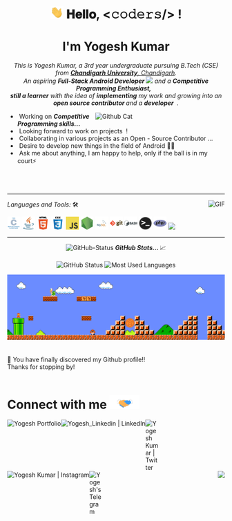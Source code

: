 <h1 align="center"><img src="https://raw.githubusercontent.com/Shreyans13/Yogeshk4124/master/Assets/Hi.gif" width="30px">   𝐇𝐞𝐥𝐥𝐨, <𝚌𝚘𝚍𝚎𝚛𝚜/> ! 
<br>
<h1 align="center">I'm Yogesh Kumar 
</h1>

<p align="center">
  <em>
    This is Yogesh Kumar, a 3rd year undergraduate pursuing B.Tech (CSE) from <a href="https://www.cuchd.in"> <b>Chandigarh University</b>, Chandigarh</a>. <br>
    An aspiring <b>Full-Stack Android Developer  </b> <img src="https://media.giphy.com/media/7TcdtHOCxo3meUvPgj/giphy.gif" width="30px">   and a <b>Competitive Programming Enthusiast, </b>&nbsp;&nbsp <br><b>still a learner</b>
    with the idea of <b>implementing</b> my work and growing into an <b>open source contributor </b> and a
    <b>developer</b> &nbsp.
  </em>
</p>

<img align="right" width=300px alt="Github Cat" src="https://www.damiestechnologies.com/img/programmer.gif" />


- &nbsp;Working on **_Competitive Programming skills..._**
- &nbsp;Looking forward to work on projects &nbsp;!
- &nbsp;Collaborating in various projects as an Open - Source Contributor ...
- &nbsp;Desire to develop new things in the field of Android 👨‍💻
- &nbsp;Ask me about anything, I am happy to help, only if the ball is in my court⚡️

<br><br>

<hr>

_Languages and Tools:_ 🛠  <img align="right" alt="GIF" height="60px" src="https://media.giphy.com/media/du3J3cXyzhj75IOgvA/giphy.gif" />

<code><img height="30" src="https://raw.githubusercontent.com/github/explore/80688e429a7d4ef2fca1e82350fe8e3517d3494d/topics/c/c.png"></code>
<code><img height="30" src="https://raw.githubusercontent.com/github/explore/80688e429a7d4ef2fca1e82350fe8e3517d3494d/topics/java/java.png"></code>
<code><img height="30" src="https://raw.githubusercontent.com/github/explore/80688e429a7d4ef2fca1e82350fe8e3517d3494d/topics/html/html.png"></code>
<code><img height="30" src="https://raw.githubusercontent.com/github/explore/5c058a388828bb5fde0bcafd4bc867b5bb3f26f3/topics/css/css.png"></code>
<code><img height="30" src="https://raw.githubusercontent.com/github/explore/80688e429a7d4ef2fca1e82350fe8e3517d3494d/topics/javascript/javascript.png"></code>
<code><img height="30" src="https://raw.githubusercontent.com/github/explore/80688e429a7d4ef2fca1e82350fe8e3517d3494d/topics/nodejs/nodejs.png"></code>
<code><img height="30" src="https://raw.githubusercontent.com/github/explore/80688e429a7d4ef2fca1e82350fe8e3517d3494d/topics/mysql/mysql.png"></code>
<code><img height="30" src="https://raw.githubusercontent.com/github/explore/80688e429a7d4ef2fca1e82350fe8e3517d3494d/topics/git/git.png"></code>
<code><img height="30" src="https://raw.githubusercontent.com/github/explore/80688e429a7d4ef2fca1e82350fe8e3517d3494d/topics/bash/bash.png"></code>
<code><img height="30" src="https://raw.githubusercontent.com/github/explore/80688e429a7d4ef2fca1e82350fe8e3517d3494d/topics/terminal/terminal.png"></code>
<code><img height="30" src="https://raw.githubusercontent.com/github/explore/80688e429a7d4ef2fca1e82350fe8e3517d3494d/topics/php/php.png"></code>
<code><img src="https://img.icons8.com/color/48/000000/c-plus-plus-logo.png"/></code>
<hr>

<p align="center">
<img src="https://media.giphy.com/media/VgCDAzcKvsR6OM0uWg/giphy.gif" width="30px" alt="GitHub-Status"/>&nbsp;<i><b>GitHub Stats... </b></i>📈<br><br>
<img src="https://github-readme-stats.vercel.app/api?username=Yogeshk4124&count_private=true&show_icons=true&theme=radical" alt="GitHub Status"/>
<img src = "https://github-readme-stats.vercel.app/api/top-langs/?username=Yogeshk4124&show_icons=true&layout=compact&theme=radical" alt="Most Used Languages">
</p>
<!--
<hr>
<details align="center">

<br />
<br />
</details>
-->

<img src="https://github.com/Yogeshk4124/Yogeshk4124/blob/master/Assets/Mario_Gameplay.gif" alt="Mario Game" width="980">
<br>
<br>
<br>
🔭 You have finally discovered my Github profile!!
<br>Thanks for stopping by!
<br>
<br>

# Connect with me <img src="https://github.com/Yogeshk4124/Yogeshk4124/blob/master/Assets/Handshake.gif" height="32px">

[<img align="left" alt="Yogesh Portfolio" height="30px" src="https://www.flaticon.com/svg/static/icons/svg/2996/2996826.svg" />]()

[<img align="left" alt="Yogesh_Linkedin | LinkedIn" height="30px" src="https://www.flaticon.com/svg/static/icons/svg/725/725337.svg"/>](https://www.linkedin.com/in/yogesh-kumar-ba5b7417b/)

<a href="">
  <img align="left" alt="Yogesh Kumar | Twitter" width="30px" src="https://cdn.jsdelivr.net/npm/simple-icons@v3/icons/twitter.svg" />
</a>

<a href="https://www.instagram.com/yogesh_k4124/">
<img align="left" alt="Yogesh Kumar | Instagram" height="30px" src="https://image.flaticon.com/icons/svg/725/725278.svg" />
</a>

<a href="https://t.me/Yogeshk4124">
  <img align="left" alt="Yogesh's Telegram" width="30px" src="https://cdn.jsdelivr.net/npm/simple-icons@v3/icons/telegram.svg" />
</a>

<img align="right" src="http://estruyf-github.azurewebsites.net/api/VisitorHit?user=Yogeshk4124&repo=Yogeshk4124&countColorcountColor&countColor=%237B1E7B"/>
